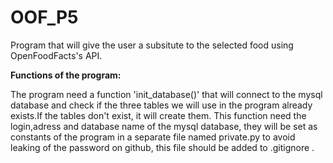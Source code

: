 # OOF_P5
Program that will give the user a subsitute to the selected food using OpenFoodFacts's API.

**Functions of the program:**

The program need a function 'init_database()' that will connect to the mysql database and check if the three tables we will use in the program already exists.If the tables don't exist, it will create them. This function need the login,adress and database name of the mysql database, they will be set as constants of the program in a separate file named private.py to avoid leaking of the password on github, this file should be added to .gitignore .
